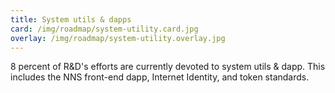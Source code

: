 ```yaml
---
title: System utils & dapps
card: /img/roadmap/system-utility.card.jpg
overlay: /img/roadmap/system-utility.overlay.jpg
---
```


8 percent of R&D's efforts are currently devoted to system utils & dapp. This includes the NNS front-end dapp, Internet Identity, and token standards.
